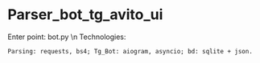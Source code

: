 # Parser_bot_tg_avito_ui
Enter point: bot.py \n
Technologies:

```
Parsing: requests, bs4; Tg_Bot: aiogram, asyncio; bd: sqlite + json.
```
